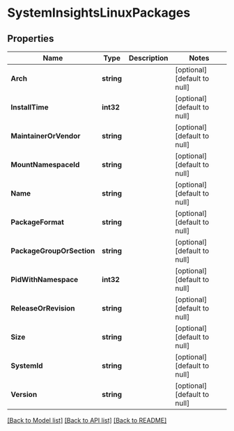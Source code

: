 # SystemInsightsLinuxPackages

## Properties
Name | Type | Description | Notes
------------ | ------------- | ------------- | -------------
**Arch** | **string** |  | [optional] [default to null]
**InstallTime** | **int32** |  | [optional] [default to null]
**MaintainerOrVendor** | **string** |  | [optional] [default to null]
**MountNamespaceId** | **string** |  | [optional] [default to null]
**Name** | **string** |  | [optional] [default to null]
**PackageFormat** | **string** |  | [optional] [default to null]
**PackageGroupOrSection** | **string** |  | [optional] [default to null]
**PidWithNamespace** | **int32** |  | [optional] [default to null]
**ReleaseOrRevision** | **string** |  | [optional] [default to null]
**Size** | **string** |  | [optional] [default to null]
**SystemId** | **string** |  | [optional] [default to null]
**Version** | **string** |  | [optional] [default to null]

[[Back to Model list]](../README.md#documentation-for-models) [[Back to API list]](../README.md#documentation-for-api-endpoints) [[Back to README]](../README.md)

